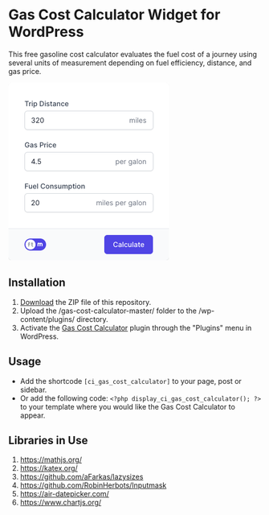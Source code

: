 # Gas Cost Calculator Widget for WordPress

This free gasoline cost calculator evaluates the fuel cost of a journey using several units of measurement depending on fuel efficiency, distance, and gas price.

![Gas Cost Calculator Input Form](/assets/images/screenshot-1.png "Gas Cost Calculator Input Form")

## Installation

1. [Download](https://github.com/pub-calculator-io/gas-cost-calculator/archive/refs/heads/master.zip) the ZIP file of this repository.
2. Upload the /gas-cost-calculator-master/ folder to the /wp-content/plugins/ directory.
3. Activate the [Gas Cost Calculator](https://www.calculator.io/gas-cost-calculator/ "Gas Cost Calculator Homepage") plugin through the "Plugins" menu in WordPress.

## Usage
* Add the shortcode `[ci_gas_cost_calculator]` to your page, post or sidebar.
* Or add the following code: `<?php display_ci_gas_cost_calculator(); ?>` to your template where you would like the Gas Cost Calculator to appear.

## Libraries in Use
1. https://mathjs.org/
2. https://katex.org/
3. https://github.com/aFarkas/lazysizes
4. https://github.com/RobinHerbots/Inputmask
5. https://air-datepicker.com/
6. https://www.chartjs.org/
